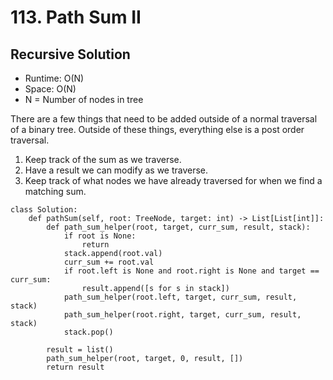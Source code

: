 # 113. Path Sum II

## Recursive Solution
- Runtime: O(N)
- Space: O(N)
- N = Number of nodes in tree

There are a few things that need to be added outside of a normal traversal of a binary tree.
Outside of these things, everything else is a post order traversal.

1. Keep track of the sum as we traverse.
2. Have a result we can modify as we traverse.
3. Keep track of what nodes we have already traversed for when we find a matching sum.

```
class Solution:
    def pathSum(self, root: TreeNode, target: int) -> List[List[int]]:
        def path_sum_helper(root, target, curr_sum, result, stack):
            if root is None:
                return
            stack.append(root.val)
            curr_sum += root.val
            if root.left is None and root.right is None and target == curr_sum:
                result.append([s for s in stack])
            path_sum_helper(root.left, target, curr_sum, result, stack)
            path_sum_helper(root.right, target, curr_sum, result, stack)
            stack.pop()
            
        result = list()
        path_sum_helper(root, target, 0, result, [])
        return result
```
